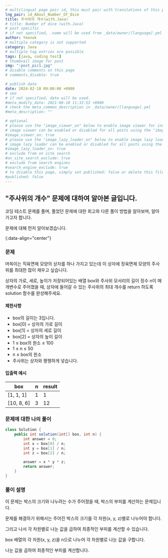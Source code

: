 ```yaml
---
# multilingual page pair id, this must pair with translations of this page. (This name must be unique)
lng_pair: id_About_Number_Of_Dice
title: 주사위의 개수(with.Java)
# title: Number of dice (with.Java)
# post specific
# if not specified, .name will be used from _data/owner/[language].yml
author: Yeonuk
# multiple category is not supported
category: Java
# multiple tag entries are possible
tags: [java, coding test]
# thumbnail image for post
img: ":post_pic1.jpg"
# disable comments on this page
# comments_disable: true

# publish date
date: 2024-02-10 09:00:00 +0900
# seo
# if not specified, date will be used.
#meta_modify_date: 2021-08-10 11:32:53 +0900
# check the meta_common_description in _data/owner/[language].yml
#meta_description: ""

# optional
# please use the "image_viewer_on" below to enable image viewer for individual pages or posts (_posts/ or [language]/_posts folders).
# image viewer can be enabled or disabled for all posts using the "image_viewer_posts: true" setting in _data/conf/main.yml.
#image_viewer_on: true
# please use the "image_lazy_loader_on" below to enable image lazy loader for individual pages or posts (_posts/ or [language]/_posts folders).
# image lazy loader can be enabled or disabled for all posts using the "image_lazy_loader_posts: true" setting in _data/conf/main.yml.
#image_lazy_loader_on: true
# exclude from on site search
#on_site_search_exclude: true
# exclude from search engines
#search_engine_exclude: true
# to disable this page, simply set published: false or delete this file
#published: false
---
```


<!-- outline-start -->

## "주사위의 개수" 문제에 대하여 알아본 글입니다.

코딩 테스트 문제를 풀며, 풀었던 문제에 대한 회고와 다른 풀이 방법을 알아보며, 알아가고자 합니다.

문제에 대해 먼저 알아보겠습니다.

{:data-align="center"}

<!-- outline-end -->

### 문제

머쓱이는 직육면체 모양의 상자를 하나 가지고 있는데 이 상자에 정육면체 모양의 주사위를 최대한 많이 채우고 싶습니다.

상자의 가로, 세로, 높이가 저장되어있는 배열 box와 주사위 모서리의 길이 정수 n이 매개변수로 주어졌을 때, 상자에 들어갈 수 있는 주사위의 최대 개수를 return 하도록 solution 함수를 완성해주세요.

#### 제한사항

- box의 길이는 3입니다.
- box[0] = 상자의 가로 길이
- box[1] = 상자의 세로 길이
- box[2] = 상자의 높이 길이
- 1 ≤ box의 원소 ≤ 100
- 1 ≤ n ≤ 50
- n ≤ box의 원소
- 주사위는 상자와 평행하게 넣습니다.

#### 입출력 예시

| box        | n   | result |
| ---------- | --- | ------ |
| [1, 1, 1]  | 1   | 1      |
| [10, 8, 6] | 3   | 12     |

<!-- | start_num | end_num | result |
| --------- | ------- | ------ |
| 10        | 3       | 0      | -->

### 문제에 대한 나의 풀이

```java
class Solution {
    public int solution(int[] box, int n) {
        int answer = 0;
        int x = box[0] / n;
        int y = box[1] / n;
        int z = box[2] / n;

        answer = x * y * z;
        return answer;
    }
}
```

### 풀이 설명

이 문제는 박스의 크기와 나누려는 수가 주어졌을 때, 박스의 부피를 계산하는 문제입니다.

문제를 해결하기 위해서는 주어진 박스의 크기를 각 차원(x, y, z)별로 나누어야 합니다.

그리고 나서 각 차원별로 나눈 값을 곱하여 최종적인 부피를 계산할 수 있습니다.

box 배열의 각 차원(x, y, z)을 n으로 나누어 각 차원별로 나눈 값을 구합니다.

나눈 값을 곱하여 최종적인 부피를 계산합니다.
